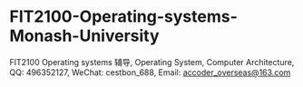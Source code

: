 # FIT2100-Operating-systems-Monash-University
FIT2100 Operating systems 辅导, Operating System, Computer Architecture, QQ: 496352127, WeChat: cestbon_688, Email: accoder_overseas@163.com
